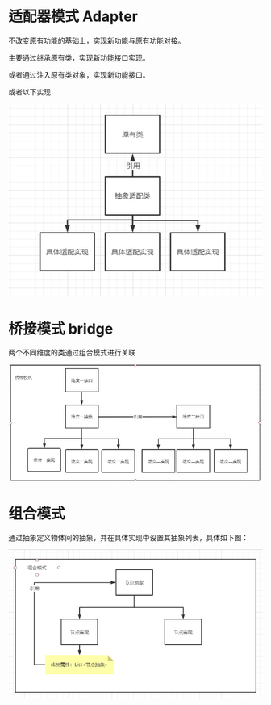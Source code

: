 # 适配器模式 Adapter

不改变原有功能的基础上，实现新功能与原有功能对接。

主要通过继承原有类，实现新功能接口实现。

或者通过注入原有类对象，实现新功能接口。

或者以下实现

![image-20210413085340572](pic/image-20210413085340572.png)

# 桥接模式 bridge

两个不同维度的类通过组合模式进行关联

![image-20210413135835403](pic/image-20210413135835403.png)

# 组合模式

通过抽象定义物体间的抽象，并在具体实现中设置其抽象列表，具体如下图：

![image-20210414085947012](pic/image-20210414085947012.png)